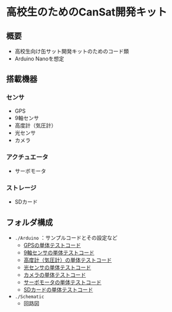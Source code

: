 # 高校生のためのCanSat開発キット
## 概要
+ 高校生向け缶サット開発キットのためのコード類
+ Arduino Nanoを想定


## 搭載機器
### センサ
+ GPS
+ 9軸センサ
+ 高度計（気圧計）
+ 光センサ
+ カメラ

### アクチュエータ
+ サーボモータ

### ストレージ
+ SDカード


## フォルダ構成
+ `./Arduino` ：サンプルコードとその設定など
	- [GPSの単体テストコード](./Arduino/Test_GPS)
	- [9軸センサの単体テストコード](./Arduino/Test_IMU)
	- [高度計（気圧計）の単体テストコード](./Arduino/Test_Barometer)
	- [光センサの単体テストコード](./Arduino/Test_Light)
	- [カメラの単体テストコード](./Arduino/Test_Camera)
	- [サーボモータの単体テストコード](./Arduino/Test_Servo)
	- [SDカードの単体テストコード](./Arduino/Test_SD)
+ `./Schematic`
	- 回路図